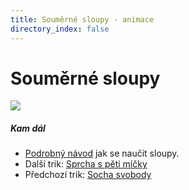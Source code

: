 ```yaml
---
title: Souměrné sloupy - animace
directory_index: false
---
```


# Souměrné sloupy

![](/animace/img/4-synchronous-columns-symmetry.gif)

##### Kam dál

- [Podrobný návod](/micky/4/sloupy.html "Podrobný textový návod jak se naučit sloupy.") jak se naučit sloupy.
- Další trik: [Sprcha s pěti míčky](5-shower.html "Další trik Sprcha s pěti míčky")
- Předchozí trik: [Socha svobody](statue-of-liberty-a.html "Předchozí trik Socha svobody")

